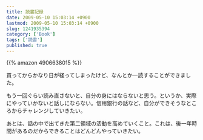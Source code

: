 ```yaml
---
title: 読書記録
date: 2009-05-10 15:03:14 +0900
lastmod: 2009-05-10 15:03:14 +0900
slug: 1241935394
category: ['Book']
tags: ['読書']
published: true
---
```


{{% amazon 4906638015 %}}

買ってからかなり日が経ってしまったけど、なんとか一読することができました。

もう一回ぐらい読み直さないと、自分の身にはならないと思う。というか、実際にやっていかないと話しにならない。信用銀行の話など、自分ができそうなところからチャレンジしていきたい。

あとは、話の中で出てきた第二領域の活動を高めていくこと。これは、後一年時間があるのだからできることはどんどんやっていきたい。

